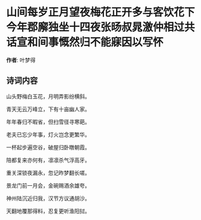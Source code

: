 # 山间每岁正月望夜梅花正开多与客饮花下今年郡廨独坐十四夜张旸叔晁激仲相过共话宣和间事慨然归不能寐因以写怀

**作者**: 叶梦得

## 诗词内容

山头野梅白玉花，月明弄影纷横斜。

青天无云万峰立，下有十亩幽人家。

年年春归不暇省，但扫雪径寻寒葩。

老夫已忘少年事，灯火岂念更繁华。

一杯起步遍空谷，破屋归卧暾朝霞。

陪都复来亦何有，凛凛杀气浮高牙。

重关深锁夜漏永，忽记昨梦翻长嗟。

景龙门前一月会，金碗赐酒余雄夸。

神州陆沉近归我，汉节方议通胡沙。

天翻地覆那得料，忍复更听渔阳挝。

